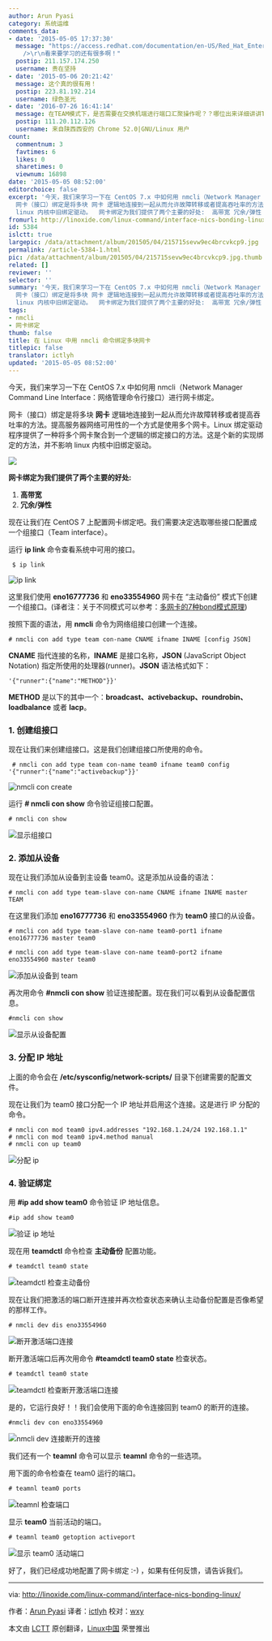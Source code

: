 ```yaml
---
author: Arun Pyasi
category: 系统运维
comments_data:
- date: '2015-05-05 17:37:30'
  message: "https://access.redhat.com/documentation/en-US/Red_Hat_Enterprise_Linux/7/html/Networking_Guide/index.html<br
    />\r\n看来要学习的还有很多啊！"
  postip: 211.157.174.250
  username: 贵在坚持
- date: '2015-05-06 20:21:42'
  message: 这个真的很有用！
  postip: 223.81.192.214
  username: 绿色圣光
- date: '2016-07-26 16:41:14'
  message: 在TEAM模式下，是否需要在交换机端进行端口汇聚操作呢？？哪位出来详细讲讲TEAM的几种网卡绑定模式和BOND几种绑定模式的区别吧
  postip: 111.20.112.126
  username: 来自陕西西安的 Chrome 52.0|GNU/Linux 用户
count:
  commentnum: 3
  favtimes: 6
  likes: 0
  sharetimes: 0
  viewnum: 16898
date: '2015-05-05 08:52:00'
editorchoice: false
excerpt: '今天，我们来学习一下在 CentOS 7.x 中如何用 nmcli（Network Manager Command Line Interface：网络管理命令行接口）进行网卡绑定。
  网卡（接口）绑定是将多块 网卡 逻辑地连接到一起从而允许故障转移或者提高吞吐率的方法。提高服务器网络可用性的一个方式是使用多个网卡。Linux 绑定驱动程序提供了一种将多个网卡聚合到一个逻辑的绑定接口的方法。这是个新的实现绑定的方法，并不影响
  linux 内核中旧绑定驱动。  网卡绑定为我们提供了两个主要的好处:  高带宽 冗余/弹性  现在让我们在 CentOS 7 上配置网卡绑定吧。我们需要决定选取哪'
fromurl: http://linoxide.com/linux-command/interface-nics-bonding-linux/
id: 5384
islctt: true
largepic: /data/attachment/album/201505/04/215715sevw9ec4brcvkcp9.jpg
permalink: /article-5384-1.html
pic: /data/attachment/album/201505/04/215715sevw9ec4brcvkcp9.jpg.thumb.jpg
related: []
reviewer: ''
selector: ''
summary: '今天，我们来学习一下在 CentOS 7.x 中如何用 nmcli（Network Manager Command Line Interface：网络管理命令行接口）进行网卡绑定。
  网卡（接口）绑定是将多块 网卡 逻辑地连接到一起从而允许故障转移或者提高吞吐率的方法。提高服务器网络可用性的一个方式是使用多个网卡。Linux 绑定驱动程序提供了一种将多个网卡聚合到一个逻辑的绑定接口的方法。这是个新的实现绑定的方法，并不影响
  linux 内核中旧绑定驱动。  网卡绑定为我们提供了两个主要的好处:  高带宽 冗余/弹性  现在让我们在 CentOS 7 上配置网卡绑定吧。我们需要决定选取哪'
tags:
- nmcli
- 网卡绑定
thumb: false
title: 在 Linux 中用 nmcli 命令绑定多块网卡
titlepic: false
translator: ictlyh
updated: '2015-05-05 08:52:00'
---
```


今天，我们来学习一下在 CentOS 7.x 中如何用 nmcli（Network Manager Command Line Interface：网络管理命令行接口）进行网卡绑定。


网卡（接口）绑定是将多块 **网卡** 逻辑地连接到一起从而允许故障转移或者提高吞吐率的方法。提高服务器网络可用性的一个方式是使用多个网卡。Linux 绑定驱动程序提供了一种将多个网卡聚合到一个逻辑的绑定接口的方法。这是个新的实现绑定的方法，并不影响 linux 内核中旧绑定驱动。


![](/data/attachment/album/201505/04/215715sevw9ec4brcvkcp9.jpg)


**网卡绑定为我们提供了两个主要的好处:**


1. **高带宽**
2. **冗余/弹性**


现在让我们在 CentOS 7 上配置网卡绑定吧。我们需要决定选取哪些接口配置成一个组接口（Team interface）。


运行 **ip link** 命令查看系统中可用的接口。



```
 $ ip link

```

![ip link](/data/attachment/album/201505/04/215804g4zkw6wkg9wjgphg.png)


这里我们使用 **eno16777736** 和 **eno33554960** 网卡在 “主动备份” 模式下创建一个组接口。(译者注：关于不同模式可以参考：[多网卡的7种bond模式原理](http://support.huawei.com/ecommunity/bbs/10155553.html))


按照下面的语法，用 **nmcli** 命令为网络组接口创建一个连接。



```
# nmcli con add type team con-name CNAME ifname INAME [config JSON]

```

**CNAME** 指代连接的名称，**INAME** 是接口名称，**JSON** (JavaScript Object Notation) 指定所使用的处理器(runner)。**JSON** 语法格式如下：



```
'{"runner":{"name":"METHOD"}}' 

```

**METHOD** 是以下的其中一个：**broadcast、activebackup、roundrobin、loadbalance** 或者 **lacp**。


### 1. 创建组接口


现在让我们来创建组接口。这是我们创建组接口所使用的命令。



```
 # nmcli con add type team con-name team0 ifname team0 config '{"runner":{"name":"activebackup"}}'

```

![nmcli con create](/data/attachment/album/201505/04/215804bm9kn9md9nh02m9x.png)


运行 **# nmcli con show** 命令验证组接口配置。



```
# nmcli con show

```

![显示组接口](/data/attachment/album/201505/04/215805p8929ybud7b2cupp.png)


### 2. 添加从设备


现在让我们添加从设备到主设备 team0。这是添加从设备的语法：



```
# nmcli con add type team-slave con-name CNAME ifname INAME master TEAM

```

在这里我们添加 **eno16777736** 和 **eno33554960** 作为 **team0** 接口的从设备。



```
# nmcli con add type team-slave con-name team0-port1 ifname eno16777736 master team0

# nmcli con add type team-slave con-name team0-port2 ifname eno33554960 master team0

```

![添加从设备到 team](/data/attachment/album/201505/04/215805kuorf7hoahhorrrj.png)


再次用命令 **#nmcli con show** 验证连接配置。现在我们可以看到从设备配置信息。



```
#nmcli con show

```

![显示从设备配置](/data/attachment/album/201505/04/215806o2rrgoo1ocke1y5g.png)


### 3. 分配 IP 地址


上面的命令会在 **/etc/sysconfig/network-scripts/** 目录下创建需要的配置文件。


现在让我们为 team0 接口分配一个 IP 地址并启用这个连接。这是进行 IP 分配的命令。



```
# nmcli con mod team0 ipv4.addresses "192.168.1.24/24 192.168.1.1"
# nmcli con mod team0 ipv4.method manual
# nmcli con up team0

```

![分配 ip](/data/attachment/album/201505/04/215806trf9nq6chdqufxhr.png)


### 4. 验证绑定


用 **#ip add show team0** 命令验证 IP 地址信息。



```
#ip add show team0

```

![验证 ip 地址](/data/attachment/album/201505/04/215807oy6ycnyfny5zogzg.png)


现在用 **teamdctl** 命令检查 **主动备份** 配置功能。



```
# teamdctl team0 state

```

![teamdctl 检查主动备份](/data/attachment/album/201505/04/215807sm3ll4dln0plpwql.png)


现在让我们把激活的端口断开连接并再次检查状态来确认主动备份配置是否像希望的那样工作。



```
# nmcli dev dis eno33554960

```

![断开激活端口连接](/data/attachment/album/201505/04/215807nvnq089wnset4b0n.png)


断开激活端口后再次用命令 **#teamdctl team0 state** 检查状态。



```
# teamdctl team0 state

```

![teamdctl 检查断开激活端口连接](/data/attachment/album/201505/04/215808hkbo0ypnfxxnb174.png)


是的，它运行良好！！我们会使用下面的命令连接回到 team0 的断开的连接。



```
#nmcli dev con eno33554960

```

![nmcli dev 连接断开的连接](/data/attachment/album/201505/04/215808z0yjlo8j9fjooz99.png)


我们还有一个 **teamnl** 命令可以显示 **teamnl** 命令的一些选项。


用下面的命令检查在 team0 运行的端口。



```
# teamnl team0 ports

```

![teamnl 检查端口](/data/attachment/album/201505/04/215809vlvfgfayvtsbbgfq.png)


显示 **team0** 当前活动的端口。



```
# teamnl team0 getoption activeport

```

![显示 team0 活动端口](/data/attachment/album/201505/04/215809jc52w65bu61qcbqv.png)


好了，我们已经成功地配置了网卡绑定 :-) ，如果有任何反馈，请告诉我们。




---


via: <http://linoxide.com/linux-command/interface-nics-bonding-linux/>


作者：[Arun Pyasi](http://linoxide.com/author/arunp/) 译者：[ictlyh](https://github.com/ictlyh) 校对：[wxy](https://github.com/wxy)


本文由 [LCTT](https://github.com/LCTT/TranslateProject) 原创翻译，[Linux中国](http://linux.cn/) 荣誉推出